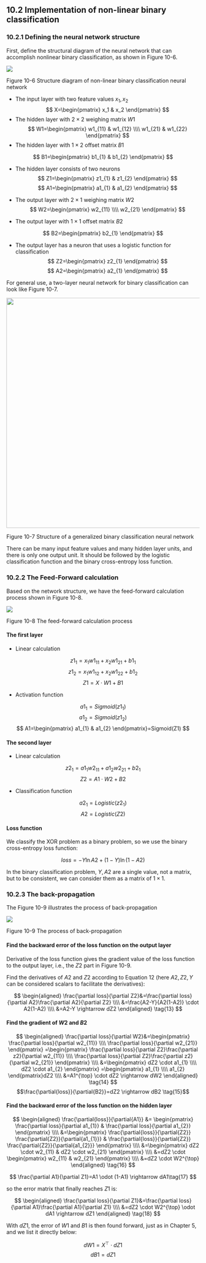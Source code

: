 <!--Copyright © Microsoft Corporation. All rights reserved.
  适用于[License](https://github.com/Microsoft/ai-edu/blob/master/LICENSE.md)版权许可-->

## 10.2 Implementation of non-linear binary classification

### 10.2.1 Defining the neural network structure

First, define the structural diagram of the neural network that can accomplish nonlinear binary classification, as shown in Figure 10-6.

<img src="https://aiedugithub4a2.blob.core.windows.net/a2-images/Images/10/xor_nn.png" />

Figure 10-6 Structure diagram of non-linear binary classification neural network

- The input layer with two feature values $x_1,x_2$
  $$
  X=\begin{pmatrix}
    x_1 & x_2
  \end{pmatrix}
  $$
- The hidden layer with $2\times 2$ weighing matrix $W1$
$$
  W1=\begin{pmatrix}
    w1_{11} & w1_{12} \\\\
    w1_{21} & w1_{22} 
  \end{pmatrix}
$$
- The hidden layer with $1\times 2$ offset matrix $B1$

$$
  B1=\begin{pmatrix}
    b1_{1} & b1_{2}
  \end{pmatrix}
$$

- The hidden layer consists of two neurons
$$
Z1=\begin{pmatrix}
  z1_{1} & z1_{2}
\end{pmatrix}
$$
$$
A1=\begin{pmatrix}
  a1_{1} & a1_{2}
\end{pmatrix}
$$
- The output layer with $2\times 1$ weighing matrix $W2$
$$
  W2=\begin{pmatrix}
    w2_{11} \\\\
    w2_{21}  
  \end{pmatrix}
$$

- The output layer with $1\times 1$ offset matrix $B2$

$$
  B2=\begin{pmatrix}
    b2_{1}
  \end{pmatrix}
$$

- The output layer has a neuron that uses a logistic function for classification
$$
  Z2=\begin{pmatrix}
    z2_{1}
  \end{pmatrix}
$$
$$
  A2=\begin{pmatrix}
    a2_{1}
  \end{pmatrix}
$$

For general use, a two-layer neural network for binary classification can look like Figure 10-7.

<img src="https://aiedugithub4a2.blob.core.windows.net/a2-images/Images/10/binary_classifier.png" width="600" ch="500" />

Figure 10-7 Structure of a generalized binary classification neural network

There can be many input feature values and many hidden layer units, and there is only one output unit. It should be followed by the logistic classification function and the binary cross-entropy loss function.

### 10.2.2 The Feed-Forward calculation

Based on the network structure, we have the feed-forward calculation process shown in Figure 10-8.

<img src="https://aiedugithub4a2.blob.core.windows.net/a2-images/Images/10/binary_forward.png" />

Figure 10-8 The feed-forward calculation process

#### The first layer 

- Linear calculation

$$
z1_{1} = x_{1} w1_{11} + x_{2} w1_{21} + b1_{1}
$$
$$
z1_{2} = x_{1} w1_{12} + x_{2} w1_{22} + b1_{2}
$$
$$
Z1 = X \cdot W1 + B1
$$

- Activation function

$$
a1_{1} = Sigmoid(z1_{1})
$$
$$
a1_{2} = Sigmoid(z1_{2})
$$
$$
A1=\begin{pmatrix}
  a1_{1} & a1_{2}
\end{pmatrix}=Sigmoid(Z1)
$$

#### The second layer

- Linear calculation

$$
z2_1 = a1_{1} w2_{11} + a1_{2} w2_{21} + b2_{1}
$$
$$
Z2 = A1 \cdot W2 + B2
$$

- Classification function

$$a2_1 = Logistic(z2_1)$$
$$A2 = Logistic(Z2)$$

#### Loss function

We classify the XOR problem as a binary problem, so we use the binary cross-entropy loss function:

$$
loss = -Y \ln A2 + (1-Y) \ln (1-A2) \tag{12}
$$

In the binary classification problem, $Y,A2$ are a single value, not a matrix, but to be consistent, we can consider them as a matrix of $1\times 1$.

### 10.2.3 The back-propagation

The Figure 10-9 illustrates the process of back-propagation

<img src="https://aiedugithub4a2.blob.core.windows.net/a2-images/Images/10/binary_backward.png" />

Figure 10-9 The process of back-propagation

#### Find the backward error of the loss function on the output layer

Derivative of the loss function gives the gradient value of the loss function to the output layer, i.e., the $Z2$ part in Figure 10-9.

Find the derivatives of $A2$ and $Z2$ according to Equation 12 (here $A2,Z2,Y$ can be considered scalars to facilitate the derivatives):

$$
\begin{aligned}
\frac{\partial loss}{\partial Z2}&=\frac{\partial loss}{\partial A2}\frac{\partial A2}{\partial Z2} \\\\
&=\frac{A2-Y}{A2(1-A2)} \cdot A2(1-A2) \\\\
&=A2-Y \rightarrow dZ2
\end{aligned}
\tag{13}
$$

#### Find the gradient of $W2$ and $B2$

$$
\begin{aligned}
\frac{\partial loss}{\partial W2}&=\begin{pmatrix}
  \frac{\partial loss}{\partial w2_{11}} \\\\
  \frac{\partial loss}{\partial w2_{21}}
\end{pmatrix}
=\begin{pmatrix}
  \frac{\partial loss}{\partial Z2}\frac{\partial z2}{\partial w2_{11}} \\\\
  \frac{\partial loss}{\partial Z2}\frac{\partial z2}{\partial w2_{21}}
\end{pmatrix}
\\\\
&=\begin{pmatrix}
  dZ2 \cdot a1_{1} \\\\
  dZ2 \cdot a1_{2} 
\end{pmatrix}
=\begin{pmatrix}
  a1_{1} \\\\ a1_{2}
\end{pmatrix}dZ2
\\\\
&=A1^{\top} \cdot dZ2 \rightarrow dW2  
\end{aligned}
\tag{14}
$$
$$\frac{\partial{loss}}{\partial{B2}}=dZ2 \rightarrow dB2 \tag{15}$$

#### Find the backward error of the loss function on the hidden layer

$$
\begin{aligned}  
\frac{\partial{loss}}{\partial{A1}} &= \begin{pmatrix}
  \frac{\partial loss}{\partial a1_{1}} & \frac{\partial loss}{\partial a1_{2}} 
\end{pmatrix}
\\\\
&=\begin{pmatrix}
\frac{\partial{loss}}{\partial{Z2}} \frac{\partial{Z2}}{\partial{a1_{1}}} & \frac{\partial{loss}}{\partial{Z2}}  \frac{\partial{Z2}}{\partial{a1_{2}}}  
\end{pmatrix}
\\\\
&=\begin{pmatrix}
dZ2 \cdot w2_{11} & dZ2 \cdot w2_{21}
\end{pmatrix}
\\\\
&=dZ2 \cdot \begin{pmatrix}
  w2_{11} & w2_{21}
\end{pmatrix}
\\\\
&=dZ2 \cdot W2^{\top}
\end{aligned}
\tag{16}
$$

$$
\frac{\partial A1}{\partial Z1}=A1 \odot (1-A1) \rightarrow dA1\tag{17}
$$

so the error matrix that finally reaches $Z1$ is:

$$
\begin{aligned}
\frac{\partial loss}{\partial Z1}&=\frac{\partial loss}{\partial A1}\frac{\partial A1}{\partial Z1}
\\\\
&=dZ2 \cdot W2^{\top} \odot dA1 \rightarrow dZ1 
\end{aligned}
\tag{18}
$$

With $dZ1$, the error of $W1$ and $B1$ is then found forward, just as in Chapter 5, and we list it directly below:

$$
dW1=X^{\top} \cdot dZ1 \tag{19}
$$
$$
dB1=dZ1 \tag{20}
$$
